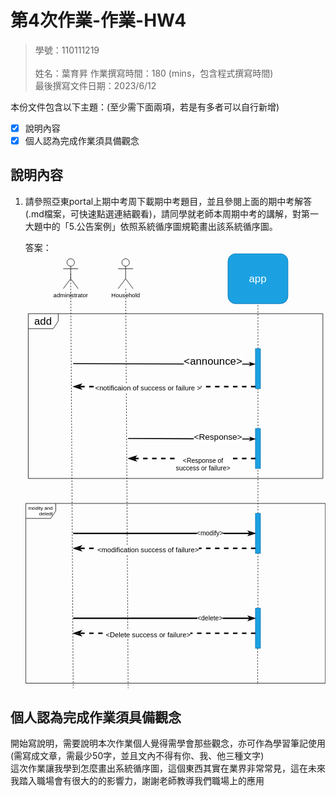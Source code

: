 # 第4次作業-作業-HW4
>
>學號：110111219   
><br />
>姓名：葉育昇
>作業撰寫時間：180 (mins，包含程式撰寫時間)
><br />
>最後撰寫文件日期：2023/6/12
>

本份文件包含以下主題：(至少需下面兩項，若是有多者可以自行新增)
- [x] 說明內容
- [x] 個人認為完成作業須具備觀念

## 說明內容

1. 請參照亞東portal上期中考周下載期中考題目，並且參閱上面的期中考解答(.md檔案，可快速點選連結觀看)，請同學就老師本周期中考的講解，對第一大題中的「5.公告案例」依照系統循序圖規範畫出該系統循序圖。

    答案：
        <svg xmlns="http://www.w3.org/2000/svg" xmlns:xlink="http://www.w3.org/1999/xlink" version="1.1" width="601px" viewBox="-0.5 -0.5 601 872" content="&lt;mxfile&gt;&lt;diagram id=&quot;pUHNOMz69t1Qagy_BLXw&quot; name=&quot;第1頁&quot;&gt;&lt;mxGraphModel dx=&quot;543&quot; dy=&quot;474&quot; grid=&quot;1&quot; gridSize=&quot;10&quot; guides=&quot;1&quot; tooltips=&quot;1&quot; connect=&quot;0&quot; arrows=&quot;1&quot; fold=&quot;1&quot; page=&quot;1&quot; pageScale=&quot;1&quot; pageWidth=&quot;827&quot; pageHeight=&quot;1169&quot; math=&quot;0&quot; shadow=&quot;0&quot;&gt;&lt;root&gt;&lt;mxCell id=&quot;0&quot;/&gt;&lt;mxCell id=&quot;1&quot; parent=&quot;0&quot;/&gt;&lt;mxCell id=&quot;23&quot; value=&quot;&amp;lt;font style=&amp;quot;font-size: 10px;&amp;quot;&amp;gt;modity and&amp;lt;br&amp;gt;&amp;lt;div style=&amp;quot;text-align: right;&amp;quot;&amp;gt;&amp;lt;span style=&amp;quot;background-color: initial;&amp;quot;&amp;gt;deledt&amp;lt;/span&amp;gt;&amp;lt;span style=&amp;quot;background-color: initial; white-space: pre;&amp;quot;&amp;gt;&amp;#9;&amp;lt;/span&amp;gt;&amp;lt;/div&amp;gt;&amp;lt;/font&amp;gt;&quot; style=&quot;shape=umlFrame;whiteSpace=wrap;html=1;fontSize=21;&quot; parent=&quot;1&quot; vertex=&quot;1&quot;&gt;&lt;mxGeometry x=&quot;85&quot; y=&quot;600&quot; width=&quot;600&quot; height=&quot;360&quot; as=&quot;geometry&quot;/&gt;&lt;/mxCell&gt;&lt;mxCell id=&quot;9&quot; value=&quot;add&quot; style=&quot;shape=umlFrame;whiteSpace=wrap;html=1;fontSize=21;&quot; parent=&quot;1&quot; vertex=&quot;1&quot;&gt;&lt;mxGeometry x=&quot;90&quot; y=&quot;220&quot; width=&quot;590&quot; height=&quot;330&quot; as=&quot;geometry&quot;/&gt;&lt;/mxCell&gt;&lt;mxCell id=&quot;26&quot; style=&quot;edgeStyle=none;html=1;exitX=0.5;exitY=0.5;exitDx=0;exitDy=0;exitPerimeter=0;dashed=1;fontSize=10;endArrow=none;endFill=0;targetPerimeterSpacing=0;&quot; parent=&quot;1&quot; source=&quot;2&quot; edge=&quot;1&quot;&gt;&lt;mxGeometry relative=&quot;1&quot; as=&quot;geometry&quot;&gt;&lt;mxPoint x=&quot;180&quot; y=&quot;970&quot; as=&quot;targetPoint&quot;/&gt;&lt;/mxGeometry&gt;&lt;/mxCell&gt;&lt;mxCell id=&quot;2&quot; value=&quot;administrator&quot; style=&quot;shape=umlActor;verticalLabelPosition=bottom;verticalAlign=top;html=1;outlineConnect=0;&quot; parent=&quot;1&quot; vertex=&quot;1&quot;&gt;&lt;mxGeometry x=&quot;160&quot; y=&quot;110&quot; width=&quot;30&quot; height=&quot;60&quot; as=&quot;geometry&quot;/&gt;&lt;/mxCell&gt;&lt;mxCell id=&quot;25&quot; style=&quot;edgeStyle=none;html=1;dashed=1;fontSize=10;endArrow=none;endFill=0;targetPerimeterSpacing=0;&quot; parent=&quot;1&quot; source=&quot;3&quot; edge=&quot;1&quot;&gt;&lt;mxGeometry relative=&quot;1&quot; as=&quot;geometry&quot;&gt;&lt;mxPoint x=&quot;290&quot; y=&quot;970&quot; as=&quot;targetPoint&quot;/&gt;&lt;/mxGeometry&gt;&lt;/mxCell&gt;&lt;mxCell id=&quot;3&quot; value=&quot;Household&quot; style=&quot;shape=umlActor;verticalLabelPosition=bottom;verticalAlign=top;html=1;outlineConnect=0;&quot; parent=&quot;1&quot; vertex=&quot;1&quot;&gt;&lt;mxGeometry x=&quot;270&quot; y=&quot;110&quot; width=&quot;30&quot; height=&quot;60&quot; as=&quot;geometry&quot;/&gt;&lt;/mxCell&gt;&lt;mxCell id=&quot;4&quot; value=&quot;&amp;lt;font style=&amp;quot;font-size: 21px;&amp;quot;&amp;gt;app&amp;lt;/font&amp;gt;&quot; style=&quot;rounded=1;whiteSpace=wrap;html=1;fillColor=#1ba1e2;fontColor=#ffffff;strokeColor=#006EAF;&quot; parent=&quot;1&quot; vertex=&quot;1&quot;&gt;&lt;mxGeometry x=&quot;490&quot; y=&quot;100&quot; width=&quot;120&quot; height=&quot;100&quot; as=&quot;geometry&quot;/&gt;&lt;/mxCell&gt;&lt;mxCell id=&quot;18&quot; style=&quot;edgeStyle=none;html=1;entryX=0.5;entryY=1;entryDx=0;entryDy=0;fontSize=21;dashed=1;endArrow=none;endFill=0;&quot; parent=&quot;1&quot; source=&quot;15&quot; target=&quot;4&quot; edge=&quot;1&quot;&gt;&lt;mxGeometry relative=&quot;1&quot; as=&quot;geometry&quot;/&gt;&lt;/mxCell&gt;&lt;mxCell id=&quot;22&quot; style=&quot;edgeStyle=none;html=1;dashed=1;fontSize=21;endArrow=none;endFill=0;targetPerimeterSpacing=0;&quot; parent=&quot;1&quot; source=&quot;15&quot; target=&quot;19&quot; edge=&quot;1&quot;&gt;&lt;mxGeometry relative=&quot;1&quot; as=&quot;geometry&quot;/&gt;&lt;/mxCell&gt;&lt;mxCell id=&quot;15&quot; value=&quot;&quot; style=&quot;html=1;points=[];perimeter=orthogonalPerimeter;fontSize=21;fillColor=#1ba1e2;fontColor=#ffffff;strokeColor=#006EAF;&quot; parent=&quot;1&quot; vertex=&quot;1&quot;&gt;&lt;mxGeometry x=&quot;545&quot; y=&quot;290&quot; width=&quot;10&quot; height=&quot;80&quot; as=&quot;geometry&quot;/&gt;&lt;/mxCell&gt;&lt;mxCell id=&quot;16&quot; value=&quot;&amp;amp;lt;announce&amp;amp;gt;&quot; style=&quot;html=1;verticalAlign=bottom;endArrow=classicThin;fontSize=21;targetPerimeterSpacing=30;entryX=-0.05;entryY=0.388;entryDx=0;entryDy=0;entryPerimeter=0;endFill=1;strokeWidth=2;&quot; parent=&quot;1&quot; target=&quot;15&quot; edge=&quot;1&quot;&gt;&lt;mxGeometry x=&quot;0.5365&quot; y=&quot;-9&quot; relative=&quot;1&quot; as=&quot;geometry&quot;&gt;&lt;mxPoint x=&quot;180&quot; y=&quot;320&quot; as=&quot;sourcePoint&quot;/&gt;&lt;mxPoint x=&quot;425&quot; y=&quot;320&quot; as=&quot;targetPoint&quot;/&gt;&lt;Array as=&quot;points&quot;&gt;&lt;mxPoint x=&quot;540&quot; y=&quot;321&quot;/&gt;&lt;/Array&gt;&lt;mxPoint as=&quot;offset&quot;/&gt;&lt;/mxGeometry&gt;&lt;/mxCell&gt;&lt;mxCell id=&quot;17&quot; value=&quot;&amp;lt;font style=&amp;quot;font-size: 14px;&amp;quot;&amp;gt;&amp;amp;lt;notificaion of success or failure &amp;amp;gt;&amp;lt;/font&amp;gt;&quot; style=&quot;html=1;verticalAlign=bottom;endArrow=classicThin;dashed=1;endSize=8;exitX=0;exitY=0.95;fontSize=21;endFill=0;strokeWidth=3;&quot; parent=&quot;1&quot; source=&quot;15&quot; edge=&quot;1&quot;&gt;&lt;mxGeometry x=&quot;0.1781&quot; y=&quot;14&quot; relative=&quot;1&quot; as=&quot;geometry&quot;&gt;&lt;mxPoint x=&quot;180&quot; y=&quot;366&quot; as=&quot;targetPoint&quot;/&gt;&lt;mxPoint as=&quot;offset&quot;/&gt;&lt;/mxGeometry&gt;&lt;/mxCell&gt;&lt;mxCell id=&quot;19&quot; value=&quot;&quot; style=&quot;html=1;points=[];perimeter=orthogonalPerimeter;fontSize=21;fillColor=#1ba1e2;fontColor=#ffffff;strokeColor=#006EAF;&quot; parent=&quot;1&quot; vertex=&quot;1&quot;&gt;&lt;mxGeometry x=&quot;545&quot; y=&quot;450&quot; width=&quot;10&quot; height=&quot;80&quot; as=&quot;geometry&quot;/&gt;&lt;/mxCell&gt;&lt;mxCell id=&quot;21&quot; value=&quot;&amp;lt;font style=&amp;quot;font-size: 13px;&amp;quot;&amp;gt;&amp;amp;lt;Response of&amp;lt;br&amp;gt;success or failure&amp;amp;gt;&amp;lt;/font&amp;gt;&quot; style=&quot;html=1;verticalAlign=bottom;endArrow=classicThin;dashed=1;endSize=8;fontSize=21;targetPerimeterSpacing=0;endFill=0;strokeWidth=3;&quot; parent=&quot;1&quot; source=&quot;19&quot; edge=&quot;1&quot;&gt;&lt;mxGeometry x=&quot;-0.1765&quot; y=&quot;30&quot; relative=&quot;1&quot; as=&quot;geometry&quot;&gt;&lt;mxPoint x=&quot;290&quot; y=&quot;510&quot; as=&quot;targetPoint&quot;/&gt;&lt;mxPoint x=&quot;540&quot; y=&quot;520&quot; as=&quot;sourcePoint&quot;/&gt;&lt;mxPoint as=&quot;offset&quot;/&gt;&lt;/mxGeometry&gt;&lt;/mxCell&gt;&lt;mxCell id=&quot;31&quot; value=&quot;&amp;lt;font style=&amp;quot;font-size: 17px;&amp;quot;&amp;gt;&amp;amp;lt;Response&amp;amp;gt;&amp;lt;/font&amp;gt;&quot; style=&quot;html=1;verticalAlign=bottom;endArrow=classicThin;fontSize=21;targetPerimeterSpacing=30;entryX=-0.05;entryY=0.388;entryDx=0;entryDy=0;entryPerimeter=0;endFill=1;strokeWidth=2;&quot; parent=&quot;1&quot; edge=&quot;1&quot;&gt;&lt;mxGeometry x=&quot;0.4121&quot; y=&quot;-9&quot; relative=&quot;1&quot; as=&quot;geometry&quot;&gt;&lt;mxPoint x=&quot;290&quot; y=&quot;470&quot; as=&quot;sourcePoint&quot;/&gt;&lt;mxPoint x=&quot;545&quot; y=&quot;471.0400000000001&quot; as=&quot;targetPoint&quot;/&gt;&lt;Array as=&quot;points&quot;&gt;&lt;mxPoint x=&quot;540.5&quot; y=&quot;471&quot;/&gt;&lt;/Array&gt;&lt;mxPoint as=&quot;offset&quot;/&gt;&lt;/mxGeometry&gt;&lt;/mxCell&gt;&lt;mxCell id=&quot;34&quot; style=&quot;edgeStyle=none;html=1;strokeWidth=1;fontSize=13;endArrow=none;endFill=0;targetPerimeterSpacing=0;dashed=1;&quot; parent=&quot;1&quot; source=&quot;33&quot; target=&quot;19&quot; edge=&quot;1&quot;&gt;&lt;mxGeometry relative=&quot;1&quot; as=&quot;geometry&quot;/&gt;&lt;/mxCell&gt;&lt;mxCell id=&quot;33&quot; value=&quot;&quot; style=&quot;html=1;points=[];perimeter=orthogonalPerimeter;fontSize=21;fillColor=#1ba1e2;fontColor=#ffffff;strokeColor=#006EAF;&quot; parent=&quot;1&quot; vertex=&quot;1&quot;&gt;&lt;mxGeometry x=&quot;545&quot; y=&quot;620&quot; width=&quot;10&quot; height=&quot;80&quot; as=&quot;geometry&quot;/&gt;&lt;/mxCell&gt;&lt;mxCell id=&quot;36&quot; style=&quot;edgeStyle=none;html=1;dashed=1;strokeWidth=1;fontSize=13;endArrow=none;endFill=0;targetPerimeterSpacing=0;&quot; parent=&quot;1&quot; source=&quot;35&quot; target=&quot;33&quot; edge=&quot;1&quot;&gt;&lt;mxGeometry relative=&quot;1&quot; as=&quot;geometry&quot;/&gt;&lt;/mxCell&gt;&lt;mxCell id=&quot;37&quot; style=&quot;edgeStyle=none;html=1;entryX=0.774;entryY=1.008;entryDx=0;entryDy=0;entryPerimeter=0;dashed=1;strokeWidth=1;fontSize=13;endArrow=none;endFill=0;targetPerimeterSpacing=0;&quot; parent=&quot;1&quot; source=&quot;35&quot; target=&quot;23&quot; edge=&quot;1&quot;&gt;&lt;mxGeometry relative=&quot;1&quot; as=&quot;geometry&quot;/&gt;&lt;/mxCell&gt;&lt;mxCell id=&quot;35&quot; value=&quot;&quot; style=&quot;html=1;points=[];perimeter=orthogonalPerimeter;fontSize=21;fillColor=#1ba1e2;fontColor=#ffffff;strokeColor=#006EAF;&quot; parent=&quot;1&quot; vertex=&quot;1&quot;&gt;&lt;mxGeometry x=&quot;545&quot; y=&quot;810&quot; width=&quot;10&quot; height=&quot;80&quot; as=&quot;geometry&quot;/&gt;&lt;/mxCell&gt;&lt;mxCell id=&quot;39&quot; style=&quot;edgeStyle=none;html=1;strokeWidth=3;fontSize=13;endArrow=classicThin;endFill=0;targetPerimeterSpacing=0;&quot; parent=&quot;1&quot; edge=&quot;1&quot;&gt;&lt;mxGeometry relative=&quot;1&quot; as=&quot;geometry&quot;&gt;&lt;mxPoint x=&quot;180&quot; y=&quot;660&quot; as=&quot;sourcePoint&quot;/&gt;&lt;mxPoint x=&quot;545&quot; y=&quot;660&quot; as=&quot;targetPoint&quot;/&gt;&lt;/mxGeometry&gt;&lt;/mxCell&gt;&lt;mxCell id=&quot;40&quot; value=&quot;&amp;amp;lt;modify&amp;amp;gt;&quot; style=&quot;edgeLabel;html=1;align=center;verticalAlign=middle;resizable=0;points=[];fontSize=13;&quot; parent=&quot;39&quot; vertex=&quot;1&quot; connectable=&quot;0&quot;&gt;&lt;mxGeometry x=&quot;0.495&quot; y=&quot;1&quot; relative=&quot;1&quot; as=&quot;geometry&quot;&gt;&lt;mxPoint as=&quot;offset&quot;/&gt;&lt;/mxGeometry&gt;&lt;/mxCell&gt;&lt;mxCell id=&quot;42&quot; value=&quot;&amp;lt;span style=&amp;quot;font-size: 14px;&amp;quot;&amp;gt;&amp;amp;lt;modification success of failure&amp;amp;gt;&amp;lt;/span&amp;gt;&quot; style=&quot;html=1;verticalAlign=bottom;endArrow=classicThin;dashed=1;endSize=8;exitX=0;exitY=0.95;fontSize=21;endFill=0;strokeWidth=3;&quot; parent=&quot;1&quot; edge=&quot;1&quot;&gt;&lt;mxGeometry x=&quot;0.1781&quot; y=&quot;14&quot; relative=&quot;1&quot; as=&quot;geometry&quot;&gt;&lt;mxPoint x=&quot;180&quot; y=&quot;690&quot; as=&quot;targetPoint&quot;/&gt;&lt;mxPoint x=&quot;545&quot; y=&quot;690&quot; as=&quot;sourcePoint&quot;/&gt;&lt;mxPoint as=&quot;offset&quot;/&gt;&lt;/mxGeometry&gt;&lt;/mxCell&gt;&lt;mxCell id=&quot;43&quot; style=&quot;edgeStyle=none;html=1;strokeWidth=3;fontSize=13;endArrow=classicThin;endFill=0;targetPerimeterSpacing=0;&quot; parent=&quot;1&quot; edge=&quot;1&quot;&gt;&lt;mxGeometry relative=&quot;1&quot; as=&quot;geometry&quot;&gt;&lt;mxPoint x=&quot;180&quot; y=&quot;830&quot; as=&quot;sourcePoint&quot;/&gt;&lt;mxPoint x=&quot;545&quot; y=&quot;830&quot; as=&quot;targetPoint&quot;/&gt;&lt;/mxGeometry&gt;&lt;/mxCell&gt;&lt;mxCell id=&quot;44&quot; value=&quot;&amp;amp;lt;delete&amp;amp;gt;&quot; style=&quot;edgeLabel;html=1;align=center;verticalAlign=middle;resizable=0;points=[];fontSize=13;&quot; parent=&quot;43&quot; vertex=&quot;1&quot; connectable=&quot;0&quot;&gt;&lt;mxGeometry x=&quot;0.495&quot; y=&quot;1&quot; relative=&quot;1&quot; as=&quot;geometry&quot;&gt;&lt;mxPoint as=&quot;offset&quot;/&gt;&lt;/mxGeometry&gt;&lt;/mxCell&gt;&lt;mxCell id=&quot;45&quot; value=&quot;&amp;lt;span style=&amp;quot;font-size: 14px;&amp;quot;&amp;gt;&amp;amp;lt;Delete success or failure&amp;amp;gt;&amp;lt;/span&amp;gt;&quot; style=&quot;html=1;verticalAlign=bottom;endArrow=classicThin;dashed=1;endSize=8;exitX=0;exitY=0.95;fontSize=21;endFill=0;strokeWidth=3;&quot; parent=&quot;1&quot; edge=&quot;1&quot;&gt;&lt;mxGeometry x=&quot;0.1781&quot; y=&quot;14&quot; relative=&quot;1&quot; as=&quot;geometry&quot;&gt;&lt;mxPoint x=&quot;180&quot; y=&quot;860&quot; as=&quot;targetPoint&quot;/&gt;&lt;mxPoint x=&quot;545&quot; y=&quot;860&quot; as=&quot;sourcePoint&quot;/&gt;&lt;mxPoint as=&quot;offset&quot;/&gt;&lt;/mxGeometry&gt;&lt;/mxCell&gt;&lt;/root&gt;&lt;/mxGraphModel&gt;&lt;/diagram&gt;&lt;/mxfile&gt;" onclick="(function(svg){var src=window.event.target||window.event.srcElement;while (src!=null&amp;&amp;src.nodeName.toLowerCase()!='a'){src=src.parentNode;}if(src==null){if(svg.wnd!=null&amp;&amp;!svg.wnd.closed){svg.wnd.focus();}else{var r=function(evt){if(evt.data=='ready'&amp;&amp;evt.source==svg.wnd){svg.wnd.postMessage(decodeURIComponent(svg.getAttribute('content')),'*');window.removeEventListener('message',r);}};window.addEventListener('message',r);svg.wnd=window.open('https://viewer.diagrams.net/?client=1&amp;page=0&amp;edit=_blank');}}})(this);" style="cursor:pointer;max-width:100%;max-height:872px;"><defs/><g><path d="M 0 500 L 60 500 L 60 515 L 50 530 L 0 530 Z" fill="rgb(255, 255, 255)" stroke="rgb(0, 0, 0)" stroke-miterlimit="10" pointer-events="all"/><path d="M 60 500 L 600 500 L 600 860 L 0 860 L 0 530" fill="none" stroke="rgb(0, 0, 0)" stroke-miterlimit="10" pointer-events="all"/><g transform="translate(-0.5 -0.5)"><switch><foreignObject pointer-events="none" width="100%" height="100%" requiredFeatures="http://www.w3.org/TR/SVG11/feature#Extensibility" style="overflow: visible; text-align: left;"><div xmlns="http://www.w3.org/1999/xhtml" style="display: flex; align-items: unsafe center; justify-content: unsafe center; width: 58px; height: 1px; padding-top: 515px; margin-left: 1px;"><div data-drawio-colors="color: rgb(0, 0, 0); " style="box-sizing: border-box; font-size: 0px; text-align: center;"><div style="display: inline-block; font-size: 21px; font-family: Helvetica; color: rgb(0, 0, 0); line-height: 1.2; pointer-events: all; white-space: normal; overflow-wrap: normal;"><font style="font-size: 10px;">modity and<br /><div style="text-align: right;"><span style="background-color: initial;">deledt</span><span style="background-color: initial; white-space: pre;">	</span></div></font></div></div></div></foreignObject><text x="30" y="521" fill="rgb(0, 0, 0)" font-family="Helvetica" font-size="21px" text-anchor="middle">modity...</text></switch></g><path d="M 5 120 L 65 120 L 65 135 L 55 150 L 5 150 Z" fill="rgb(255, 255, 255)" stroke="rgb(0, 0, 0)" stroke-miterlimit="10" pointer-events="all"/><path d="M 65 120 L 595 120 L 595 450 L 5 450 L 5 150" fill="none" stroke="rgb(0, 0, 0)" stroke-miterlimit="10" pointer-events="all"/><g transform="translate(-0.5 -0.5)"><switch><foreignObject pointer-events="none" width="100%" height="100%" requiredFeatures="http://www.w3.org/TR/SVG11/feature#Extensibility" style="overflow: visible; text-align: left;"><div xmlns="http://www.w3.org/1999/xhtml" style="display: flex; align-items: unsafe center; justify-content: unsafe center; width: 58px; height: 1px; padding-top: 135px; margin-left: 6px;"><div data-drawio-colors="color: rgb(0, 0, 0); " style="box-sizing: border-box; font-size: 0px; text-align: center;"><div style="display: inline-block; font-size: 21px; font-family: Helvetica; color: rgb(0, 0, 0); line-height: 1.2; pointer-events: all; white-space: normal; overflow-wrap: normal;">add</div></div></div></foreignObject><text x="35" y="141" fill="rgb(0, 0, 0)" font-family="Helvetica" font-size="21px" text-anchor="middle">add</text></switch></g><path d="M 90 40 L 95 870" fill="none" stroke="rgb(0, 0, 0)" stroke-miterlimit="10" stroke-dasharray="3 3" pointer-events="stroke"/><ellipse cx="90" cy="17.5" rx="7.5" ry="7.5" fill="rgb(255, 255, 255)" stroke="rgb(0, 0, 0)" pointer-events="all"/><path d="M 90 25 L 90 50 M 90 30 L 75 30 M 90 30 L 105 30 M 90 50 L 75 70 M 90 50 L 105 70" fill="none" stroke="rgb(0, 0, 0)" stroke-miterlimit="10" pointer-events="all"/><g transform="translate(-0.5 -0.5)"><switch><foreignObject pointer-events="none" width="100%" height="100%" requiredFeatures="http://www.w3.org/TR/SVG11/feature#Extensibility" style="overflow: visible; text-align: left;"><div xmlns="http://www.w3.org/1999/xhtml" style="display: flex; align-items: unsafe flex-start; justify-content: unsafe center; width: 1px; height: 1px; padding-top: 77px; margin-left: 90px;"><div data-drawio-colors="color: rgb(0, 0, 0); " style="box-sizing: border-box; font-size: 0px; text-align: center;"><div style="display: inline-block; font-size: 12px; font-family: Helvetica; color: rgb(0, 0, 0); line-height: 1.2; pointer-events: all; white-space: nowrap;">administrator</div></div></div></foreignObject><text x="90" y="89" fill="rgb(0, 0, 0)" font-family="Helvetica" font-size="12px" text-anchor="middle">admin...</text></switch></g><path d="M 200.18 70 L 205 870" fill="none" stroke="rgb(0, 0, 0)" stroke-miterlimit="10" stroke-dasharray="3 3" pointer-events="stroke"/><ellipse cx="200" cy="17.5" rx="7.5" ry="7.5" fill="rgb(255, 255, 255)" stroke="rgb(0, 0, 0)" pointer-events="all"/><path d="M 200 25 L 200 50 M 200 30 L 185 30 M 200 30 L 215 30 M 200 50 L 185 70 M 200 50 L 215 70" fill="none" stroke="rgb(0, 0, 0)" stroke-miterlimit="10" pointer-events="all"/><g transform="translate(-0.5 -0.5)"><switch><foreignObject pointer-events="none" width="100%" height="100%" requiredFeatures="http://www.w3.org/TR/SVG11/feature#Extensibility" style="overflow: visible; text-align: left;"><div xmlns="http://www.w3.org/1999/xhtml" style="display: flex; align-items: unsafe flex-start; justify-content: unsafe center; width: 1px; height: 1px; padding-top: 77px; margin-left: 200px;"><div data-drawio-colors="color: rgb(0, 0, 0); " style="box-sizing: border-box; font-size: 0px; text-align: center;"><div style="display: inline-block; font-size: 12px; font-family: Helvetica; color: rgb(0, 0, 0); line-height: 1.2; pointer-events: all; white-space: nowrap;">Household</div></div></div></foreignObject><text x="200" y="89" fill="rgb(0, 0, 0)" font-family="Helvetica" font-size="12px" text-anchor="middle">House...</text></switch></g><rect x="405" y="0" width="120" height="100" rx="15" ry="15" fill="#1ba1e2" stroke="#006eaf" pointer-events="all"/><g transform="translate(-0.5 -0.5)"><switch><foreignObject pointer-events="none" width="100%" height="100%" requiredFeatures="http://www.w3.org/TR/SVG11/feature#Extensibility" style="overflow: visible; text-align: left;"><div xmlns="http://www.w3.org/1999/xhtml" style="display: flex; align-items: unsafe center; justify-content: unsafe center; width: 118px; height: 1px; padding-top: 50px; margin-left: 406px;"><div data-drawio-colors="color: #ffffff; " style="box-sizing: border-box; font-size: 0px; text-align: center;"><div style="display: inline-block; font-size: 12px; font-family: Helvetica; color: rgb(255, 255, 255); line-height: 1.2; pointer-events: all; white-space: normal; overflow-wrap: normal;"><font style="font-size: 21px;">app</font></div></div></div></foreignObject><text x="465" y="54" fill="#ffffff" font-family="Helvetica" font-size="12px" text-anchor="middle">app</text></switch></g><path d="M 465 190 L 465 100" fill="none" stroke="rgb(0, 0, 0)" stroke-miterlimit="10" stroke-dasharray="3 3" pointer-events="stroke"/><path d="M 465 270 L 465 350" fill="none" stroke="rgb(0, 0, 0)" stroke-miterlimit="10" stroke-dasharray="3 3" pointer-events="stroke"/><rect x="460" y="190" width="10" height="80" fill="#1ba1e2" stroke="#006eaf" pointer-events="all"/><path d="M 95 220 L 445 220.97 Q 455 221 453.13 220.98 L 451.26 220.97" fill="none" stroke="rgb(0, 0, 0)" stroke-width="2" stroke-miterlimit="10" pointer-events="stroke"/><path d="M 457.26 221.02 L 449.24 223.62 L 451.26 220.97 L 449.29 218.28 Z" fill="rgb(0, 0, 0)" stroke="rgb(0, 0, 0)" stroke-width="2" stroke-miterlimit="10" pointer-events="all"/><g transform="translate(-0.5 -0.5)"><switch><foreignObject pointer-events="none" width="100%" height="100%" requiredFeatures="http://www.w3.org/TR/SVG11/feature#Extensibility" style="overflow: visible; text-align: left;"><div xmlns="http://www.w3.org/1999/xhtml" style="display: flex; align-items: unsafe flex-end; justify-content: unsafe center; width: 1px; height: 1px; padding-top: 227px; margin-left: 375px;"><div data-drawio-colors="color: rgb(0, 0, 0); background-color: rgb(255, 255, 255); " style="box-sizing: border-box; font-size: 0px; text-align: center;"><div style="display: inline-block; font-size: 21px; font-family: Helvetica; color: rgb(0, 0, 0); line-height: 1.2; pointer-events: all; background-color: rgb(255, 255, 255); white-space: nowrap;">&lt;announce&gt;</div></div></div></foreignObject><text x="375" y="227" fill="rgb(0, 0, 0)" font-family="Helvetica" font-size="21px" text-anchor="middle">&lt;announce&gt;</text></switch></g><path d="M 460 266 L 106.6 266" fill="none" stroke="rgb(0, 0, 0)" stroke-width="3" stroke-miterlimit="10" stroke-dasharray="9 9" pointer-events="stroke"/><path d="M 98.35 266 L 109.35 262.33 L 106.6 266 L 109.35 269.67 Z" fill="none" stroke="rgb(0, 0, 0)" stroke-width="3" stroke-miterlimit="10" pointer-events="all"/><g transform="translate(-0.5 -0.5)"><switch><foreignObject pointer-events="none" width="100%" height="100%" requiredFeatures="http://www.w3.org/TR/SVG11/feature#Extensibility" style="overflow: visible; text-align: left;"><div xmlns="http://www.w3.org/1999/xhtml" style="display: flex; align-items: unsafe flex-end; justify-content: unsafe center; width: 1px; height: 1px; padding-top: 277px; margin-left: 245px;"><div data-drawio-colors="color: rgb(0, 0, 0); background-color: rgb(255, 255, 255); " style="box-sizing: border-box; font-size: 0px; text-align: center;"><div style="display: inline-block; font-size: 21px; font-family: Helvetica; color: rgb(0, 0, 0); line-height: 1.2; pointer-events: all; background-color: rgb(255, 255, 255); white-space: nowrap;"><font style="font-size: 14px;">&lt;notificaion of success or failure &gt;</font></div></div></div></foreignObject><text x="245" y="277" fill="rgb(0, 0, 0)" font-family="Helvetica" font-size="21px" text-anchor="middle">&lt;notificaion of success or failure &gt;</text></switch></g><rect x="460" y="350" width="10" height="80" fill="#1ba1e2" stroke="#006eaf" pointer-events="all"/><path d="M 460 410 L 216.6 410" fill="none" stroke="rgb(0, 0, 0)" stroke-width="3" stroke-miterlimit="10" stroke-dasharray="9 9" pointer-events="stroke"/><path d="M 208.35 410 L 219.35 406.33 L 216.6 410 L 219.35 413.67 Z" fill="none" stroke="rgb(0, 0, 0)" stroke-width="3" stroke-miterlimit="10" pointer-events="all"/><g transform="translate(-0.5 -0.5)"><switch><foreignObject pointer-events="none" width="100%" height="100%" requiredFeatures="http://www.w3.org/TR/SVG11/feature#Extensibility" style="overflow: visible; text-align: left;"><div xmlns="http://www.w3.org/1999/xhtml" style="display: flex; align-items: unsafe flex-end; justify-content: unsafe center; width: 1px; height: 1px; padding-top: 437px; margin-left: 355px;"><div data-drawio-colors="color: rgb(0, 0, 0); background-color: rgb(255, 255, 255); " style="box-sizing: border-box; font-size: 0px; text-align: center;"><div style="display: inline-block; font-size: 21px; font-family: Helvetica; color: rgb(0, 0, 0); line-height: 1.2; pointer-events: all; background-color: rgb(255, 255, 255); white-space: nowrap;"><font style="font-size: 13px;">&lt;Response of<br />success or failure&gt;</font></div></div></div></foreignObject><text x="355" y="437" fill="rgb(0, 0, 0)" font-family="Helvetica" font-size="21px" text-anchor="middle">&lt;Response of...</text></switch></g><path d="M 205 370 L 445.5 370.96 Q 455.5 371 453.63 370.98 L 451.76 370.97" fill="none" stroke="rgb(0, 0, 0)" stroke-width="2" stroke-miterlimit="10" pointer-events="stroke"/><path d="M 457.76 371.02 L 449.74 373.62 L 451.76 370.97 L 449.79 368.28 Z" fill="rgb(0, 0, 0)" stroke="rgb(0, 0, 0)" stroke-width="2" stroke-miterlimit="10" pointer-events="all"/><g transform="translate(-0.5 -0.5)"><switch><foreignObject pointer-events="none" width="100%" height="100%" requiredFeatures="http://www.w3.org/TR/SVG11/feature#Extensibility" style="overflow: visible; text-align: left;"><div xmlns="http://www.w3.org/1999/xhtml" style="display: flex; align-items: unsafe flex-end; justify-content: unsafe center; width: 1px; height: 1px; padding-top: 377px; margin-left: 385px;"><div data-drawio-colors="color: rgb(0, 0, 0); background-color: rgb(255, 255, 255); " style="box-sizing: border-box; font-size: 0px; text-align: center;"><div style="display: inline-block; font-size: 21px; font-family: Helvetica; color: rgb(0, 0, 0); line-height: 1.2; pointer-events: all; background-color: rgb(255, 255, 255); white-space: nowrap;"><font style="font-size: 17px;">&lt;Response&gt;</font></div></div></div></foreignObject><text x="385" y="377" fill="rgb(0, 0, 0)" font-family="Helvetica" font-size="21px" text-anchor="middle">&lt;Response&gt;</text></switch></g><path d="M 465 520 L 465 430" fill="none" stroke="rgb(0, 0, 0)" stroke-miterlimit="10" stroke-dasharray="3 3" pointer-events="stroke"/><rect x="460" y="520" width="10" height="80" fill="#1ba1e2" stroke="#006eaf" pointer-events="all"/><path d="M 465 710 L 465 600" fill="none" stroke="rgb(0, 0, 0)" stroke-miterlimit="10" stroke-dasharray="3 3" pointer-events="stroke"/><path d="M 464.4 790 L 464.4 862.88" fill="none" stroke="rgb(0, 0, 0)" stroke-miterlimit="10" stroke-dasharray="3 3" pointer-events="stroke"/><rect x="460" y="710" width="10" height="80" fill="#1ba1e2" stroke="#006eaf" pointer-events="all"/><path d="M 95 560 L 449.9 560" fill="none" stroke="rgb(0, 0, 0)" stroke-width="3" stroke-miterlimit="10" pointer-events="stroke"/><path d="M 456.65 560 L 447.65 563 L 449.9 560 L 447.65 557 Z" fill="none" stroke="rgb(0, 0, 0)" stroke-width="3" stroke-miterlimit="10" pointer-events="all"/><g transform="translate(-0.5 -0.5)"><switch><foreignObject pointer-events="none" width="100%" height="100%" requiredFeatures="http://www.w3.org/TR/SVG11/feature#Extensibility" style="overflow: visible; text-align: left;"><div xmlns="http://www.w3.org/1999/xhtml" style="display: flex; align-items: unsafe center; justify-content: unsafe center; width: 1px; height: 1px; padding-top: 560px; margin-left: 369px;"><div data-drawio-colors="color: rgb(0, 0, 0); background-color: rgb(255, 255, 255); " style="box-sizing: border-box; font-size: 0px; text-align: center;"><div style="display: inline-block; font-size: 13px; font-family: Helvetica; color: rgb(0, 0, 0); line-height: 1.2; pointer-events: all; background-color: rgb(255, 255, 255); white-space: nowrap;">&lt;modify&gt;</div></div></div></foreignObject><text x="369" y="563" fill="rgb(0, 0, 0)" font-family="Helvetica" font-size="13px" text-anchor="middle">&lt;modify&gt;</text></switch></g><path d="M 460 590 L 106.6 590" fill="none" stroke="rgb(0, 0, 0)" stroke-width="3" stroke-miterlimit="10" stroke-dasharray="9 9" pointer-events="stroke"/><path d="M 98.35 590 L 109.35 586.33 L 106.6 590 L 109.35 593.67 Z" fill="none" stroke="rgb(0, 0, 0)" stroke-width="3" stroke-miterlimit="10" pointer-events="all"/><g transform="translate(-0.5 -0.5)"><switch><foreignObject pointer-events="none" width="100%" height="100%" requiredFeatures="http://www.w3.org/TR/SVG11/feature#Extensibility" style="overflow: visible; text-align: left;"><div xmlns="http://www.w3.org/1999/xhtml" style="display: flex; align-items: unsafe flex-end; justify-content: unsafe center; width: 1px; height: 1px; padding-top: 601px; margin-left: 245px;"><div data-drawio-colors="color: rgb(0, 0, 0); background-color: rgb(255, 255, 255); " style="box-sizing: border-box; font-size: 0px; text-align: center;"><div style="display: inline-block; font-size: 21px; font-family: Helvetica; color: rgb(0, 0, 0); line-height: 1.2; pointer-events: all; background-color: rgb(255, 255, 255); white-space: nowrap;"><span style="font-size: 14px;">&lt;modification success of failure&gt;</span></div></div></div></foreignObject><text x="245" y="601" fill="rgb(0, 0, 0)" font-family="Helvetica" font-size="21px" text-anchor="middle">&lt;modification success of failure&gt;</text></switch></g><path d="M 95 730 L 449.9 730" fill="none" stroke="rgb(0, 0, 0)" stroke-width="3" stroke-miterlimit="10" pointer-events="stroke"/><path d="M 456.65 730 L 447.65 733 L 449.9 730 L 447.65 727 Z" fill="none" stroke="rgb(0, 0, 0)" stroke-width="3" stroke-miterlimit="10" pointer-events="all"/><g transform="translate(-0.5 -0.5)"><switch><foreignObject pointer-events="none" width="100%" height="100%" requiredFeatures="http://www.w3.org/TR/SVG11/feature#Extensibility" style="overflow: visible; text-align: left;"><div xmlns="http://www.w3.org/1999/xhtml" style="display: flex; align-items: unsafe center; justify-content: unsafe center; width: 1px; height: 1px; padding-top: 730px; margin-left: 369px;"><div data-drawio-colors="color: rgb(0, 0, 0); background-color: rgb(255, 255, 255); " style="box-sizing: border-box; font-size: 0px; text-align: center;"><div style="display: inline-block; font-size: 13px; font-family: Helvetica; color: rgb(0, 0, 0); line-height: 1.2; pointer-events: all; background-color: rgb(255, 255, 255); white-space: nowrap;">&lt;delete&gt;</div></div></div></foreignObject><text x="369" y="733" fill="rgb(0, 0, 0)" font-family="Helvetica" font-size="13px" text-anchor="middle">&lt;delete&gt;</text></switch></g><path d="M 460 760 L 106.6 760" fill="none" stroke="rgb(0, 0, 0)" stroke-width="3" stroke-miterlimit="10" stroke-dasharray="9 9" pointer-events="stroke"/><path d="M 98.35 760 L 109.35 756.33 L 106.6 760 L 109.35 763.67 Z" fill="none" stroke="rgb(0, 0, 0)" stroke-width="3" stroke-miterlimit="10" pointer-events="all"/><g transform="translate(-0.5 -0.5)"><switch><foreignObject pointer-events="none" width="100%" height="100%" requiredFeatures="http://www.w3.org/TR/SVG11/feature#Extensibility" style="overflow: visible; text-align: left;"><div xmlns="http://www.w3.org/1999/xhtml" style="display: flex; align-items: unsafe flex-end; justify-content: unsafe center; width: 1px; height: 1px; padding-top: 771px; margin-left: 245px;"><div data-drawio-colors="color: rgb(0, 0, 0); background-color: rgb(255, 255, 255); " style="box-sizing: border-box; font-size: 0px; text-align: center;"><div style="display: inline-block; font-size: 21px; font-family: Helvetica; color: rgb(0, 0, 0); line-height: 1.2; pointer-events: all; background-color: rgb(255, 255, 255); white-space: nowrap;"><span style="font-size: 14px;">&lt;Delete success or failure&gt;</span></div></div></div></foreignObject><text x="245" y="771" fill="rgb(0, 0, 0)" font-family="Helvetica" font-size="21px" text-anchor="middle">&lt;Delete success or failure&gt;</text></switch></g></g><switch><g requiredFeatures="http://www.w3.org/TR/SVG11/feature#Extensibility"/><a transform="translate(0,-5)" xlink:href="https://www.diagrams.net/doc/faq/svg-export-text-problems" target="_blank"><text text-anchor="middle" font-size="10px" x="50%" y="100%">Text is not SVG - cannot display</text></a></switch></svg>


## 個人認為完成作業須具備觀念

開始寫說明，需要說明本次作業個人覺得需學會那些觀念，亦可作為學習筆記使用 (需寫成文章，需最少50字，並且文內不得有你、我、他三種文字)
<br>
這次作業讓我學到怎麼畫出系統循序圖，這個東西其實在業界非常常見，這在未來我踏入職場會有很大的的影響力，謝謝老師教導我們職場上的應用